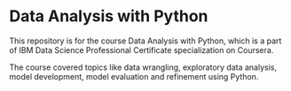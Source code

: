 # Data Analysis with Python

This repository is for the course Data Analysis with Python, which is a part of IBM Data Science Professional Certificate specialization on Coursera.

The course covered topics like data wrangling, exploratory data analysis, model development, model evaluation and refinement using Python.
